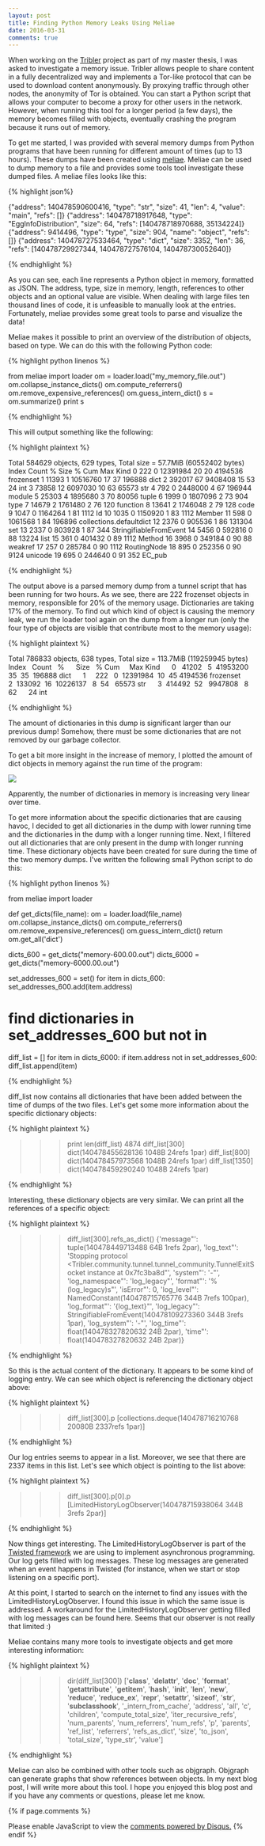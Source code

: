 ```yaml
---
layout: post
title: Finding Python Memory Leaks Using Meliae
date: 2016-03-31
comments: true
---
```


When working on the [Tribler](https://tribler.org) project as part of my master thesis, I was asked to investigate a memory issue. Tribler allows people to share content in a fully decentralized way and implements a Tor-like protocol that can be used to download content anonymously. By proxying traffic through other nodes, the anonymity of Tor is obtained. You can start a Python script that allows your computer to become a proxy for other users in the network. However, when running this tool for a longer period (a few days), the memory becomes filled with objects, eventually crashing the program because it runs out of memory.

To get me started, I was provided with several memory dumps from Python programs that have been running for different amount of times (up to 13 hours). These dumps have been created using [meliae](https://pypi.python.org/pypi/meliae). Meliae can be used to dump memory to a file and provides some tools tool investigate these dumped files. A meliae files looks like this:

{% highlight json%}

{"address": 140478590600416, "type": "str", "size": 41, "len": 4, "value": "main", "refs": []}
{"address": 140478718917648, "type": "EggInfoDistribution", "size": 64, "refs": [140478718970688, 35134224]}
{"address": 9414496, "type": "type", "size": 904, "name": "object", "refs": []}
{"address": 140478727533464, "type": "dict", "size": 3352, "len": 36, "refs": [140478729927344, 140478727576104, 140478730052640]}

{% endhighlight %}

As you can see, each line represents a Python object in memory, formatted as JSON. The address, type, size in memory, length, references to other objects and an optional value are visible. When dealing with large files ten thousand lines of code, it is unfeasible to manually look at the entries. Fortunately, meliae provides some great tools to parse and visualize the data!

Meliae makes it possible to print an overview of the distribution of objects, based on type. We can do this with the following Python code:

{% highlight python linenos %}

from meliae import loader
om = loader.load("my_memory_file.out")
om.collapse_instance_dicts()
om.compute_referrers()
om.remove_expensive_references()
om.guess_intern_dict()
s = om.summarize()
print s

{% endhighlight %}

This will output something like the following:

{% highlight plaintext %}

Total 584629 objects, 629 types, Total size = 57.7MiB (60552402 bytes)
Index Count % Size % Cum Max Kind
0 222 0 12391984 20 20 4194536 frozenset
1 11393 1 10516760 17 37 196888 dict
2 392017 67 9408408 15 53 24 int
3 73858 12 6097030 10 63 65573 str
4 792 0 2448000 4 67 196944 module
5 25303 4 1895680 3 70 80056 tuple
6 1999 0 1807096 2 73 904 type
7 14679 2 1761480 2 76 120 function
8 13641 2 1746048 2 79 128 code
9 1047 0 1164264 1 81 1112 Id
10 1035 0 1150920 1 83 1112 Member
11 598 0 1061568 1 84 196896 collections.defaultdict
12 2376 0 905536 1 86 131304 set
13 2337 0 803928 1 87 344 StringifiableFromEvent
14 5456 0 592816 0 88 13224 list
15 361 0 401432 0 89 1112 Method
16 3968 0 349184 0 90 88 weakref
17 257 0 285784 0 90 1112 RoutingNode
18 895 0 252356 0 90 9124 unicode
19 695 0 244640 0 91 352 EC_pub

{% endhighlight %}

The output above is a parsed memory dump from a tunnel script that has been running for two hours. As we see, there are 222 frozenset objects in memory, responsible for 20% of the memory usage. Dictionaries are taking 17% of the memory. To find out which kind of object is causing the memory leak, we run the loader tool again on the dump from a longer run (only the four type of objects are visible that contribute most to the memory usage):

{% highlight plaintext %}

Total 786833 objects, 638 types, Total size = 113.7MiB (119259945 bytes)
Index   Count   %      Size   % Cum     Max Kind
     0   41202   5  41953200  35  35  196888 dict
     1     222   0  12391984  10  45 4194536 frozenset
     2  133092  16  10226137   8  54   65573 str
     3  414492  52   9947808   8  62      24 int

{% endhighlight %}

The amount of dictionaries in this dump is significant larger than our previous dump! Somehow, there must be some dictionaries that are not removed by our garbage collector.

To get a bit more insight in the increase of memory, I plotted the amount of dict objects in memory against the run time of the program:

<div class="row mt-3">
    <div class="col-sm mt-3 mt-md-0">
        <img class="img-fluid rounded z-depth-1" src="{{ site.baseurl }}/assets/img/python_meliae_dict_memory.png">
    </div>
</div>

Apparently, the number of dictionaries in memory is increasing very linear over time.

To get more information about the specific dictionaries that are causing havoc, I decided to get all dictionaries in the dump with lower running time and the dictionaries in the dump with a longer running time. Next, I filtered out all dictionaries that are only present in the dump with longer running time. These dictionary objects have been created for sure during the time of the two memory dumps. I've written the following small Python script to do this:

{% highlight python linenos %}

from meliae import loader

def get_dicts(file_name):
om = loader.load(file_name)
om.collapse_instance_dicts()
om.compute_referrers()
om.remove_expensive_references()
om.guess_intern_dict()
return om.get_all('dict')

dicts_600 = get_dicts("memory-600.00.out")
dicts_6000 = get_dicts("memory-6000.00.out")

set_addresses_600 = set()
for item in dicts_600:
set_addresses_600.add(item.address)

# find dictionaries in set_addresses_600 but not in
diff_list = []
for item in dicts_6000:
if item.address not in set_addresses_600:
diff_list.append(item)

{% endhighlight %}

diff_list now contains all dictionaries that have been added between the time of dumps of the two files. Let's get some more information about the specific dictionary objects:

{% highlight plaintext %}

>>> print len(diff_list)
4874
>>> diff_list[300]
dict(140478455628136 1048B 24refs 1par)
>>> diff_list[800]
dict(140478457973568 1048B 24refs 1par)
>>> diff_list[1350]
dict(140478459290240 1048B 24refs 1par)

{% endhighlight %}

Interesting, these dictionary objects are very similar. We can print all the references of a specific object:

{% highlight plaintext %}

>>> diff_list[300].refs_as_dict()
{'message"': tuple(140478449713488 64B 1refs 2par), 'log_text"': 'Stopping protocol <Tribler.community.tunnel.tunnel_community.TunnelExitSocket instance at 0x7fc3ba8d"', 'system"': '-"', 'log_namespace"': 'log_legacy"', 'format"': '%(log_legacy)s"', 'isError"': 0, 'log_level"': NamedConstant(140478715765776 344B 7refs 100par), 'log_format"': '{log_text}"', 'log_legacy"': StringifiableFromEvent(140478109273360 344B 3refs 1par), 'log_system"': '-"', 'log_time"': float(140478327820632 24B 2par), 'time"': float(140478327820632 24B 2par)}

{% endhighlight %}

So this is the actual content of the dictionary. It appears to be some kind of logging entry. We can see which object is referencing the dictionary object above:

{% highlight plaintext %}

>>> diff_list[300].p
[collections.deque(140478716210768 20080B 2337refs 1par)]

{% endhighlight %}

Our log entries seems to appear in a list. Moreover, we see that there are 2337 items in this list. Let's see which object is pointing to the list above:

{% highlight plaintext %}

>>> diff_list[300].p[0].p
[LimitedHistoryLogObserver(140478715938064 344B 3refs 2par)]

{% endhighlight %}

Now things get interesting. The LimitedHistoryLogObserver is part of the [Twisted framework](https://twistedmatrix.com/trac/) we are using to implement asynchronous programming. Our log gets filled with log messages. These log messages are generated when an event happens in Twisted (for instance, when we start or stop listening on a specific port).

At this point, I started to search on the internet to find any issues with the LimitedHistoryLogObserver. I found this issue in which the same issue is addressed. A workaround for the LimitedHistoryLogObserver getting filled with log messages can be found here. Seems that our observer is not really that limited :)

Meliae contains many more tools to investigate objects and get more interesting information:

{% highlight plaintext %}

>>> dir(diff_list[300])
['__class__', '__delattr__', '__doc__', '__format__', '__getattribute__', '__getitem__', '__hash__', '__init__', '__len__', '__new__', '__reduce__', '__reduce_ex__', '__repr__', '__setattr__', '__sizeof__', '__str__', '__subclasshook__', '_intern_from_cache', 'address', 'all', 'c', 'children', 'compute_total_size', 'iter_recursive_refs', 'num_parents', 'num_referrers', 'num_refs', 'p', 'parents', 'ref_list', 'referrers', 'refs_as_dict', 'size', 'to_json', 'total_size', 'type_str', 'value']

{% endhighlight %}

Meliae can also be combined with other tools such as objgraph. Objgraph can generate graphs that show references between objects. In my next blog post, I will write more about this tool. I hope you enjoyed this blog post and if you have any comments or questions, please let me know.

{% if page.comments %}
<div id="disqus_thread"></div>
<script>
    /**
    *  RECOMMENDED CONFIGURATION VARIABLES: EDIT AND UNCOMMENT THE SECTION BELOW TO INSERT DYNAMIC VALUES FROM YOUR PLATFORM OR CMS.
    *  LEARN WHY DEFINING THESE VARIABLES IS IMPORTANT: https://disqus.com/admin/universalcode/#configuration-variables    */
    /*
    var disqus_config = function () {
    this.page.url = PAGE_URL;  // Replace PAGE_URL with your page's canonical URL variable
    this.page.identifier = PAGE_IDENTIFIER; // Replace PAGE_IDENTIFIER with your page's unique identifier variable
    };
    */
    (function() { // DON'T EDIT BELOW THIS LINE
    var d = document, s = d.createElement('script');
    s.src = 'https://devos50.disqus.com/embed.js';
    s.setAttribute('data-timestamp', +new Date());
    (d.head || d.body).appendChild(s);
    })();
</script>
<noscript>Please enable JavaScript to view the <a href="https://disqus.com/?ref_noscript">comments powered by Disqus.</a></noscript>
{% endif %}
